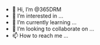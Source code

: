 - 👋 Hi, I’m @365DRM
- 👀 I’m interested in ...
- 🌱 I’m currently learning ...
- 💞️ I’m looking to collaborate on ...
- 📫 How to reach me ...

<!---
365DRM/365DRM is a ✨ special ✨ repository because its `README.md` (this file) appears on your GitHub profile.
You can click the Preview link to take a look at your changes.
--->

